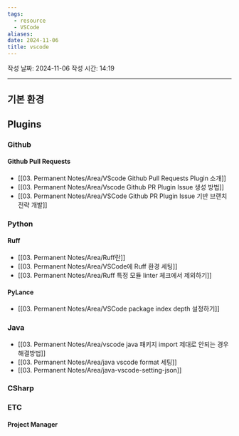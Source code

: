 ```yaml
---
tags:
  - resource
  - VSCode
aliases: 
date: 2024-11-06
title: vscode
---
```


작성 날짜: 2024-11-06
작성 시간: 14:19

---
## 기본 환경

## Plugins

### Github

#### Github Pull Requests
- [[03. Permanent Notes/Area/VScode Github Pull Requests Plugin 소개]]
- [[03. Permanent Notes/Area/Vscode Github PR Plugin Issue 생성 방법]]
- [[03. Permanent Notes/Area/VSCode Github PR Plugin Issue 기반 브랜치 전략 개발]]

### Python

#### Ruff
- [[03. Permanent Notes/Area/Ruff란]]
- [[03. Permanent Notes/Area/VSCode에 Ruff 환경 세팅]]
- [[03. Permanent Notes/Area/Ruff 특정 모듈 linter 체크에서 제외하기]]

#### PyLance

- [[03. Permanent Notes/Area/VSCode package index depth 설정하기]]

### Java

- [[03. Permanent Notes/Area/vscode java 패키지 import 제대로 안되는 경우 해결방법]]
-  [[03. Permanent Notes/Area/java vscode format 세팅]]
- [[03. Permanent Notes/Area/java-vscode-setting-json]]

### CSharp



### ETC

#### Project Manager